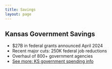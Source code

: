 ```yaml
---
title: Savings
layout: page
---
```


## Kansas Government Savings

- $27B in federal grants announced April 2024
- Recent major cuts: 250K federal job reductions
- Overhaul of 800+ government agencies
- [See more: KS government spending info](https://t.co/eaaE32U7k8)
